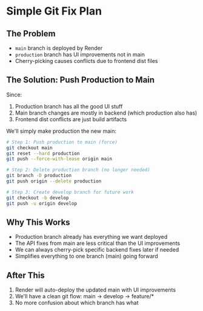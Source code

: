 # Simple Git Fix Plan

## The Problem
- `main` branch is deployed by Render
- `production` branch has UI improvements not in main  
- Cherry-picking causes conflicts due to frontend dist files

## The Solution: Push Production to Main

Since:
1. Production branch has all the good UI stuff
2. Main branch changes are mostly in backend (which production also has)
3. Frontend dist conflicts are just build artifacts

We'll simply make production the new main:

```bash
# Step 1: Push production to main (force)
git checkout main
git reset --hard production
git push --force-with-lease origin main

# Step 2: Delete production branch (no longer needed)
git branch -D production
git push origin --delete production

# Step 3: Create develop branch for future work
git checkout -b develop
git push -u origin develop
```

## Why This Works
- Production branch already has everything we want deployed
- The API fixes from main are less critical than the UI improvements
- We can always cherry-pick specific backend fixes later if needed
- Simplifies everything to one branch (main) going forward

## After This
1. Render will auto-deploy the updated main with UI improvements
2. We'll have a clean git flow: main → develop → feature/*
3. No more confusion about which branch has what
